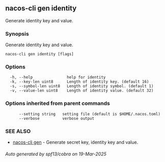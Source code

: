 ## nacos-cli gen identity

Generate identity key and value.

### Synopsis

Generate identity key and value.

```
nacos-cli gen identity [flags]
```

### Options

```
  -h, --help               help for identity
  -k, --key-len uint8      Length of identity key. (default 16)
  -s, --symbol-len uint8   Length of identity symbol. (default 1)
  -v, --value-len uint8    Length of identity value. (default 32)
```

### Options inherited from parent commands

```
      --setting string   setting file (default is $HOME/.nacos.toml)
      --verbose          verbose output
```

### SEE ALSO

* [nacos-cli gen](nacos-cli_gen.md)	 - Generate secret key, identity key and value.

###### Auto generated by spf13/cobra on 19-Mar-2025
